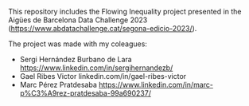 This repository includes the Flowing Inequality project presented in the Aigües de Barcelona Data Challenge 2023 (https://www.abdatachallenge.cat/segona-edicio-2023/).



The project was made with my coleagues:
- Sergi Hernández Burbano de Lara https://www.linkedin.com/in/sergihernandezb/
- Gael Ribes Victor linkedin.com/in/gael-ribes-victor
- Marc Pérez Pratdesaba https://www.linkedin.com/in/marc-p%C3%A9rez-pratdesaba-99a690237/
